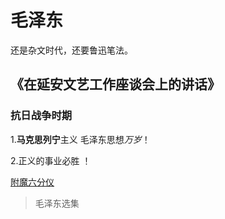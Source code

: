 # 毛泽东
还是杂文时代，还要鲁迅笔法。
## 《在延安文艺工作座谈会上的讲话》
### 抗日战争时期
1.**马克思列宁**主义 毛泽东思想*万岁*！ 

2.正义的事业必胜 ！

[附魔六分仪](http://tieba.baidu.com/home/main?un=%E9%99%84%E9%AD%94%E5%85%AD%E5%88%86%E4%BB%AA&ie=utf-8&fr=frs&red_tag=w0703320605)
>毛泽东选集

